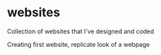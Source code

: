 # websites
Collection of websites that I've designed and coded

Creating first website, replicate look of a webpage